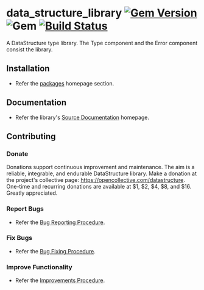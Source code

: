 # data_structure_library [![Gem Version](https://badge.fury.io/rb/data_structure_library.svg)](https://badge.fury.io/rb/data_structure_library) ![Gem](https://img.shields.io/gem/dt/data_structure_library) [![Build Status](https://travis-ci.com/Diligent-Software-LLC/data_structure_library.svg?branch=master)](https://travis-ci.com/Diligent-Software-LLC/data_structure_library)

A DataStructure type library. The Type component and the Error component consist
 the library.

## Installation

- Refer the [packages](https://docs.diligentsoftware.org/datastructure#packages)
 homepage section.

## Documentation

- Refer the library's [Source Documentation](https://docs.diligentsoftware.org/datastructure) 
homepage.

## Contributing

### Donate

Donations support continuous improvement and maintenance. The aim is a reliable,
integrable, and endurable DataStructure library. Make a donation at the 
project's collective page: https://opencollective.com/datastructure. 
One-time and recurring donations are available at $1, $2, $4, $8, and $16. 
Greatly appreciated.

### Report Bugs

- Refer the [Bug Reporting Procedure](https://github.com/Diligent-Software-LLC/data_structure_library/issues/1).

### Fix Bugs

- Refer the [Bug Fixing Procedure](https://github.com/Diligent-Software-LLC/data_structure_library/issues/2).

### Improve Functionality

- Refer the [Improvements Procedure](https://github.com/Diligent-Software-LLC/data_structure_library/issues/3).

